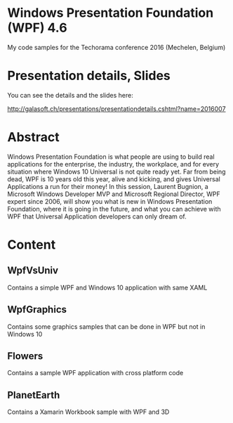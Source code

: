 # Windows Presentation Foundation (WPF) 4.6

My code samples for the Techorama conference 2016 (Mechelen, Belgium)

# Presentation details, Slides

You can see the details and the slides here:

http://galasoft.ch/presentations/presentationdetails.cshtml?name=2016007

# Abstract

Windows Presentation Foundation is what people are using to build real applications for the enterprise, the industry, the workplace, and for every situation where Windows 10 Universal is not quite ready yet. Far from being dead, WPF is 10 years old this year, alive and kicking, and gives Universal Applications a run for their money! In this session, Laurent Bugnion, a Microsoft Windows Developer MVP and Microsoft Regional Director, WPF expert since 2006, will show you what is new in Windows Presentation Foundation, where it is going in the future, and what you can achieve with WPF that Universal Application developers can only dream of.

# Content

## WpfVsUniv

Contains a simple WPF and Windows 10 application with same XAML

## WpfGraphics

Contains some graphics samples that can be done in WPF but not in Windows 10

## Flowers

Contains a sample WPF application with cross platform code

## PlanetEarth

Contains a Xamarin Workbook sample with WPF and 3D